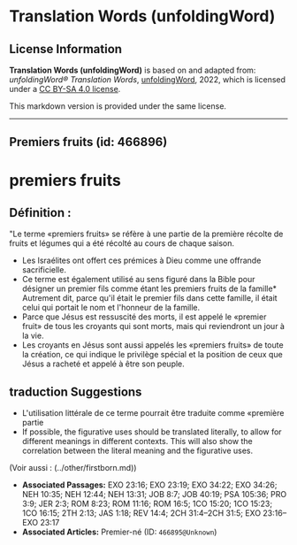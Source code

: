 # Translation Words (unfoldingWord)

## License Information

**Translation Words (unfoldingWord)** is based on and adapted from: _unfoldingWord® Translation Words_, [unfoldingWord](https://unfoldingword.org/utw), 2022, which is licensed under a [CC BY-SA 4.0 license](https://creativecommons.org/licenses/by-sa/4.0/legalcode.en).

This markdown version is provided under the same license.



--------------------------------

## Premiers fruits (id: 466896)

premiers fruits
===============

Définition :
------------

"Le terme «premiers fruits» se réfère à une partie de la première récolte de fruits et légumes qui a été récolté au cours de chaque saison.

* Les Israélites ont offert ces prémices à Dieu comme une offrande sacrificielle.
* Ce terme est également utilisé au sens figuré dans la Bible pour désigner un premier fils comme étant les premiers fruits de la famille\* Autrement dit, parce qu'il était le premier fils dans cette famille, il était celui qui portait le nom et l'honneur de la famille.
* Parce que Jésus est ressuscité des morts, il est appelé le «premier fruit» de tous les croyants qui sont morts, mais qui reviendront un jour à la vie.
* Les croyants en Jésus sont aussi appelés les «premiers fruits» de toute la création, ce qui indique le privilège spécial et la position de ceux que Jésus a racheté et appelé à être son peuple.

traduction Suggestions
----------------------

* L'utilisation littérale de ce terme pourrait être traduite comme «première partie
* If possible, the figurative uses should be translated literally, to allow for different meanings in different contexts. This will also show the correlation between the literal meaning and the figurative uses.

(Voir aussi : (../other/firstborn.md))

* **Associated Passages:** EXO 23:16; EXO 23:19; EXO 34:22; EXO 34:26; NEH 10:35; NEH 12:44; NEH 13:31; JOB 8:7; JOB 40:19; PSA 105:36; PRO 3:9; JER 2:3; ROM 8:23; ROM 11:16; ROM 16:5; 1CO 15:20; 1CO 15:23; 1CO 16:15; 2TH 2:13; JAS 1:18; REV 14:4; 2CH 31:4–2CH 31:5; EXO 23:16–EXO 23:17
* **Associated Articles:** Premier-né (ID: `466895@Unknown`)

